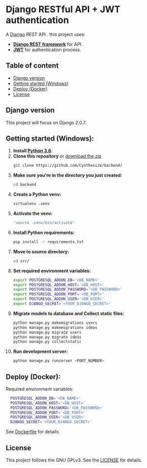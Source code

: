 # Django RESTful API + JWT authentication 

A [Django](https://www.djangoproject.com/) REST API .
this project uses: 
 - **[Django REST framework](http://www.django-rest-framework.org/)** for API.
 - **[JWT](https://jwt.io/)** for authentication process.

## Table of content

- [Django version](#django-version)
- [Getting started (Windows)](#getting-started-windows)
- [Deploy (Docker)](#deploy-docker)
- [License](#license)

## Django version

This project will focus on Django 2.0.7.

## Getting started (Windows):

1. **Install [Python 3.6](https://www.python.org/)**.
2. **Clone this repository** or [download the zip](https://github.com/https://github.com/Cynthesize/backend/archive/master.zip)
    ```bash
    git clone https://github.com/Cynthesize/backend/
    ```
3. **Make sure you're in the directory you just created:**
    ```bash
    cd backend
    ```
4. **Create a Python venv:**
    ```bash
    virtualenv .venv
    ```
5. **Activate the venv:**
    ```bash
    "source .venv/bin/activate"
    ```
6. **Install Python requirements:**
    ```bash
    pip install -r requirements.txt
    ```
7. **Move to source directory:**
    ```bash
    cd src/
    ```
8. **Set required environment variables:**
    ```bash
    export POSTGRESQL_ADDON_DB='<DB_NAME>'
    export POSTGRESQL_ADDON_HOST='<DB_HOST>'
    export POSTGRESQL_ADDON_PASSWORD='<DB_PASSWORD>'
    export POSTGRESQL_ADDON_PORT='<DB_PORT>'
    export POSTGRESQL_ADDON_USER='<DB_USER>'
    export DJANGO_SECRET='<YOUR_DJANGO_SECRET>'
    ```
9. **Migrate models to database and Collect static files:**
    ```bash
    python manage.py makemigrations users
    python manage.py makemigrations ideas
    python manage.py migrate users
    python manage.py migrate ideas
    python manage.py collectstatic
    ```
10. **Run development server:**
    ```bash
    python manage.py runserver <PORT_NUMBER>
    ```

## Deploy (Docker):

Required environment variables:
```bash
  POSTGRESQL_ADDON_DB='<DB_NAME>'
  POSTGRESQL_ADDON_HOST='<DB_HOST>'
  POSTGRESQL_ADDON_PASSWORD='<DB_PASSWORD>'
  POSTGRESQL_ADDON_PORT='<DB_PORT>'
  POSTGRESQL_ADDON_USER='<DB_USER>'
  DJANGO_SECRET='<YOUR_DJANGO_SECRET>'
```
See [Dockerfile](Dockerfile) for details.

## License

This project follows the GNU GPLv3. See the [LICENSE](LICENSE) for details.
